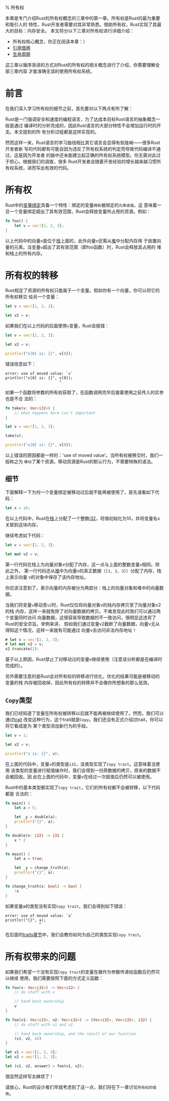 % 所有权

本章是专门介绍Rust的所有权概念的三章中的第一章。所有权是Rust的最为重要和吸引人的
特性，Rust开发者需要对其非常熟悉。借助所有权，Rust实现了其最大的目标：内存安全。
本文将分以下三章对所有权进行详细介绍：

* 所有权核心概念，你正在阅读本章：）
* [引用借用][borrowing]
* [生命周期][lifetimes]

这三章以循序渐进的方式对Rust的所有权的相关概念进行了介绍，你需要理解全部三章内容
才能准确无误的使用所有权系统。

[borrowing]: 引用和借用.md
[lifetimes]: 生命周期.md

# 前言

在我们深入学习所有权的细节之前，首先要对以下两点有所了解：

Rust是一门强调安全和速度的编程语言，为了达成本目标Rust语言的抽象概念一般是通过
编译时的分析完成的，因此Rust语言的大部分特性不会增加运行时的开支。本文提到的所
有分析过程都是这样实现的。

然而这样一来，Rust语言的学习曲线相比其它语言会显得有些陡峭——很多Rust开发者新
写的代码都有可能会因为违反了所有权系统的判定而导致代码编译不通过，这是因为开发者
的脑中还未能建立起正确的所有权系统模型。你无需对此过于担心，根据我们的调查，很多
Rust开发者会随着开发经验的增长越来越习惯所有权系统，进而写出有效的代码。

# 所有权

Rust中的[变量绑定][bindings]具备一个特性：绑定的变量`拥有`被绑定的`元素或值`。这
意味着一旦一个变量绑定超出了其有效范围，Rust会释放变量所占用的资源。例如：

```rust
fn foo() {
    let v = vec![1, 2, 3];
}
```

以上代码中的向量v是位于[栈][stack]上面的，此外向量v还需从[堆][heap]中分配内存用
于放置向量的元素。当变量`v`超出了其有效范围（即foo函数）时，Rust会释放其占用的
堆和栈上的所有内存。

[heap]: 堆与栈.md
[stack]: 堆与栈.md
[bindings]: 变量绑定.md

# 所有权的转移

Rust规定了资源的所有权只能属于一个变量。假如你有一个向量，你可以将它的所有权移交
给另一个变量：

```rust
let v = vec![1, 2, 3];

let v2 = v;
```

如果我们在以上代码的后面使用`v`变量，Rust会报错：

```rust
let v = vec![1, 2, 3];

let v2 = v;

println!("v[0] is: {}", v[0]);
```

错误信息如下：

```text
error: use of moved value: `v`
println!("v[0] is: {}", v[0]);
                        ^
```

如果一个函数将参数的所有权获取了，在函数调用完毕后接着使用之前传入的实参也是不合
法的：

```rust
fn take(v: Vec<i32>) {
    // what happens here isn’t important.
}

let v = vec![1, 2, 3];

take(v);

println!("v[0] is: {}", v[0]);
```

以上错误的原因都是一样的：'use of moved value'。当所有权被移交时，我们一般称之为
`移动`了某个资源。移动资源是Rust的默认行为，不需要特殊的语法。

## 细节

下面解释一下为何一个变量绑定被移动过后就不能再被使用了，首先请看如下代码：

```rust
let x = 10;
```

在以上代码中，Rust在[栈][sh]上分配了一个整数[i32]，将值初始化为10，并将变量名x
关联到这块内存。

[i32]: 基本类型.md

继续考虑如下代码：

```rust
let v = vec![1, 2, 3];

let mut v2 = v;
```

第一行代码在栈上为向量对象v分配了内存，这一点与上面的整数变量`x`相同。除此之外，
第一行代码还从[堆][sh]中为向量v的真正数据（`[1, 2, 3]`）分配了内存，栈上表示向量
v的对象中保存了该内存地址。

你应该注意到了，表示向量的内存被分为两部分：栈上的向量对象和堆中的向量数据。

当我们将变量`v`移动至`v2`时，Rust仅仅将向量对象v的栈内存拷贝至了向量对象v2的栈
内存，这样一来就免除了对向量数据的拷贝。不难发现此时我们可以通过两个变量同时访问
向量数据，这很容易导致数据的不一致访问，很明显这违背了Rust的安全宗旨。举例来讲，
假如我们通过变量v2截断了向量数据，向量v无从得知这个情况，这样一来就有可能通过
向量v去访问非法内存地址！

```rust
# let v = vec![1, 2, 3];
# let mut v2 = v;
v2.truncate(2);
```

基于以上原因，Rust禁止了对移动过的变量v继续使用（注意该分析都是在编译时完成的）。

[sh]: 堆与栈.md

另外需要注意的是Rust会对所有权的转移进行优化，优化的结果可能是被移动的变量的栈
内存被回收掉，因此所有权的转移并不会像你所想象的那么低效。

## `Copy`类型

我们已经知道了变量在所有权被转移以后就不能再被继续使用了。然而，我们可以通过[trait][traits]
改变这种行为，这个trait就是`Copy`。我们还没有正式介绍过trait，你可以将它看成是为
某个类型添加新行为的手段。

```rust
let v = 1;

let v2 = v;

println!("v is: {}", v);
```

在上面的代码中，变量`v`的类型是`i32`，该类型实现了`Copy trait`。这意味着当使用
该类型的变量进行赋值操作时，我们会得到一份原数据的拷贝，原来的数据不会被回收。因
此在上面的代码中，变量v在经过一次赋值后仍然可以被使用。

Rust中的基本类型都实现了`Copy trait`，它们的所有权都不会被转移，以下代码都是
合法的：

```rust
fn main() {
    let a = 5;

    let _y = double(a);
    println!("{}", a);
}

fn double(x: i32) -> i32 {
    x * 2
}
```

```rust
fn main() {
    let a = true;

    let _y = change_truth(a);
    println!("{}", a);
}

fn change_truth(x: bool) -> bool {
    !x
}
```

如果变量a的类型没有实现`Copy trait`，我们会得到如下错误：

```text
error: use of moved value: `a`
println!("{}", a);
               ^
```

在后面的[traits章节][traits]中，我们会教你如何为自己的类型实现`Copy trait`。

[traits]: traits.md

# 所有权带来的问题

如果我们希望一个没有实现`Copy trait`的变量在被作为参数传递给函数后仍然可以继续
使用，我们需要按照下面的方式定义函数：

```rust
fn foo(v: Vec<i32>) -> Vec<i32> {
    // do stuff with v

    // hand back ownership
    v
}
```

```rust
fn foo(v1: Vec<i32>, v2: Vec<i32>) -> (Vec<i32>, Vec<i32>, i32) {
    // do stuff with v1 and v2

    // hand back ownership, and the result of our function
    (v1, v2, 42)
}

let v1 = vec![1, 2, 3];
let v2 = vec![1, 2, 3];

let (v1, v2, answer) = foo(v1, v2);
```

很显然这样写太麻烦了！

请放心，Rust的设计者们早就考虑到了这一点，我们将在下一章讨论`所有权的借用`。

